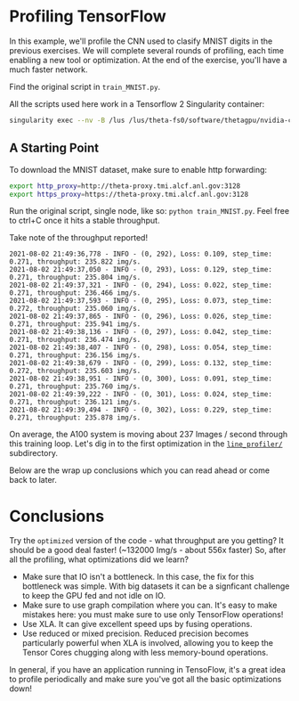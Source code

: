 # Profiling TensorFlow

In this example, we'll profile the CNN used to clasify MNIST digits in the previous
exercises. We will complete several rounds of profiling, each time enabling a new tool or
optimization.  At the end of the exercise, you'll have a much faster network.

Find the original script in `train_MNIST.py`.

All the scripts used here work in a Tensorflow 2 Singularity container:

```bash
singularity exec --nv -B /lus /lus/theta-fs0/software/thetagpu/nvidia-containers/tensorflow2/tf2_21.06-py3.simg bash
```


## A Starting Point

To download the MNIST dataset, make sure to enable http forwarding:
```bash
export http_proxy=http://theta-proxy.tmi.alcf.anl.gov:3128
export https_proxy=https://theta-proxy.tmi.alcf.anl.gov:3128
```

Run the original script, single node, like so: `python train_MNIST.py`.  Feel free to ctrl+C once it hits a stable throughput.

Take note of the throughput reported!

```
2021-08-02 21:49:36,778 - INFO - (0, 292), Loss: 0.109, step_time: 0.271, throughput: 235.822 img/s.
2021-08-02 21:49:37,050 - INFO - (0, 293), Loss: 0.129, step_time: 0.271, throughput: 235.804 img/s.
2021-08-02 21:49:37,321 - INFO - (0, 294), Loss: 0.022, step_time: 0.271, throughput: 236.466 img/s.
2021-08-02 21:49:37,593 - INFO - (0, 295), Loss: 0.073, step_time: 0.272, throughput: 235.060 img/s.
2021-08-02 21:49:37,865 - INFO - (0, 296), Loss: 0.026, step_time: 0.271, throughput: 235.941 img/s.
2021-08-02 21:49:38,136 - INFO - (0, 297), Loss: 0.042, step_time: 0.271, throughput: 236.474 img/s.
2021-08-02 21:49:38,407 - INFO - (0, 298), Loss: 0.054, step_time: 0.271, throughput: 236.156 img/s.
2021-08-02 21:49:38,679 - INFO - (0, 299), Loss: 0.132, step_time: 0.272, throughput: 235.603 img/s.
2021-08-02 21:49:38,951 - INFO - (0, 300), Loss: 0.091, step_time: 0.271, throughput: 235.760 img/s.
2021-08-02 21:49:39,222 - INFO - (0, 301), Loss: 0.024, step_time: 0.271, throughput: 236.121 img/s.
2021-08-02 21:49:39,494 - INFO - (0, 302), Loss: 0.229, step_time: 0.271, throughput: 235.878 img/s.
```

On average, the A100 system is moving about 237 Images / second through this training loop.  Let's dig in to the first optimization in the [`line_profiler/`](./line_profiler/) subdirectory.

Below are the wrap up conclusions which you can read ahead or come back to later.

# Conclusions

Try the `optimized` version of the code - what throughput are you getting?  It should be a good deal faster! (~132000 Img/s - about 556x faster)  So, after all the profiling, what optimizations did we learn?

 - Make sure that IO isn't a bottleneck.  In this case, the fix for this bottleneck was simple.  With big datasets it can be a signficant challenge to keep the GPU fed and not idle on IO.
 - Make sure to use graph compilation where you can.  It's easy to make mistakes here: you must make sure to use only TensorFlow operations!
 - Use XLA.  It can give excellent speed ups by fusing operations.
 - Use reduced or mixed precision. Reduced precision becomes particularly powerful when XLA is involved, allowing you to keep the Tensor Cores chugging along with less memory-bound operations.

In general, if you have an application running in TensoFlow, it's a great idea to profile periodically and make sure you've got all the basic optimizations down!
